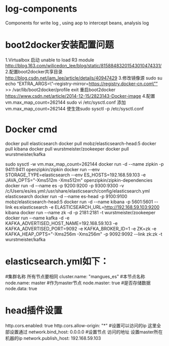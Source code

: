 # log-components
Components for write log , using aop to intercept beans, analysis log

# boot2docker安装配置问题
1.Virtualbox 启动 unable to load R3 module
http://blog.163.com/wilicedon_lee/blog/static/81588483201543010474331/
2.配置boot2docker共享目录
http://blog.csdn.net/jam_lee/article/details/40947429
3.修改镜像源
sudo su echo “EXTRA_ARGS=\”–registry-mirror=https://registry.docker-cn.com\”” >> /var/lib/boot2docker/profile
exit
重启boot2docker
https://www.csdn.net/article/2014-12-15/2823143-Docker-image
4.配置vm.max_map_count=262144
sudo vi /etc/sysctl.conf
添加vm.max_map_count=262144
使生效sudo sysctl -p /etc/sysctl.conf


# Docker cmd
docker pull elasticsearch
docker pull mobz/elasticsearch-head:5
docker pull kibana
docker pull wurstmeister/zookeeper 
docker pull wurstmeister/kafka

sudo sysctl -w vm.max_map_count=262144
docker run -d --name zipkin -p 9411:9411 openzipkin/zipkin
docker run --env STORAGE_TYPE=elasticsearch --env ES_HOSTS=192.168.59.103 -e JAVA_OPTS="-Xms512m -Xms512m" openzipkin/zipkin-dependencies
docker run -d --name es -p 9200:9200 -p 9300:9300 -v /c/Users/es/es.yml:/usr/share/elasticsearch/config/elasticsearch.yml elasticsearch
docker run -d --name es-head -p 9100:9100 mobz/elasticsearch-head:5
docker run -d --name kibana -p 5601:5601 --link es:elasticsearch -e ELASTICSEARCH_URL=http://192.168.59.103:9200 kibana 
docker run --name zk -d -p 2181:2181 -t wurstmeister/zookeeper 
docker run --name kafka -d -e KAFKA_ADVERTISED_HOST_NAME=192.168.59.103 -e KAFKA_ADVERTISED_PORT=9092 -e KAFKA_BROKER_ID=1 -e ZK=zk -e KAFKA_HEAP_OPTS="-Xms256m -Xms256m" -p 9092:9092 --link zk:zk -t wurstmeister/kafka


# elasticsearch.yml如下：
#集群名称 所有节点要相同
cluster.name: "mangues_es"
#本节点名称
node.name: master
#作为master节点
node.master: true
#是否存储数据
node.data: true
# head插件设置
http.cors.enabled: true
http.cors.allow-origin: "*"
#设置可以访问的ip 这里全部设置通过
network.bind_host: 0.0.0.0
#设置节点 访问的地址 设置master所在机器的ip
network.publish_host: 192.168.59.103

